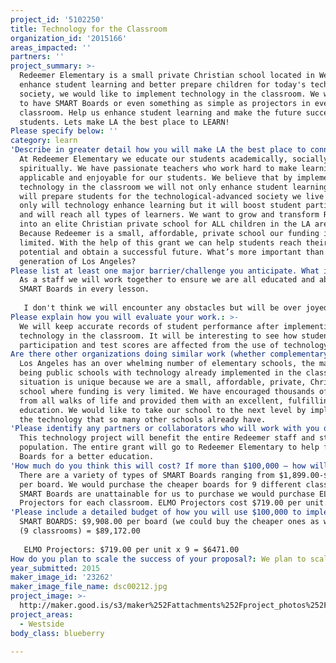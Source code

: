 ```yaml
---
project_id: '5102250'
title: Technology for the Classroom
organization_id: '2015166'
areas_impacted: ''
partners: ''
project_summary: >-
  Redeemer Elementary is a small private Christian school located in West LA. To
  enhance student learning and better prepare children for today's tech-savvy
  society, we would like to implement technology in the classroom. We would LOVE
  to have SMART Boards or even something as simple as projectors in every
  classroom. Help us enhance student learning and make the future successful for
  students. Lets make LA the best place to LEARN!
Please specify below: ''
category: learn
'Describe in greater detail how you will make LA the best place to connect:': >-
  At Redeemer Elementary we educate our students academically, socially and
  spiritually. We have passionate teachers who work hard to make learning
  applicable and enjoyable for our students. We believe that by implementing
  technology in the classroom we will not only enhance student learning but we
  will prepare students for the technological-advanced society we live in. Not
  only will technology enhance learning but it will boost student participation
  and will reach all types of learners. We want to grow and transform Redeemer
  into an elite Christian private school for ALL children in the LA area.
  Because Redeemer is a small, affordable, private school our funding is
  limited. With the help of this grant we can help students reach their full
  potential and obtain a successful future. What’s more important than the next
  generation of Los Angeles?
Please list at least one major barrier/challenge you anticipate. What is your strategy for overcoming these obstacles?: >-
  As a staff we will work together to ensure we are all educated and able to use
  SMART Boards in every lesson. 
   
   I don't think we will encounter any obstacles but will be over joyed if we receive this learning tool for our students.
Please explain how you will evaluate your work.: >-
  We will keep accurate records of student performance after implementing the
  technology in the classroom. It will be interesting to see how student
  participation and test scores are affected from the use of technology.
Are there other organizations doing similar work (whether complementary or competitive)? What is unique about your proposed approach?: >-
  Los Angeles has an over whelming number of elementary schools, the majority
  being public schools with technology already implemented in the classroom. Our
  situation is unique because we are a small, affordable, private, Christian
  school where funding is very limited. We have encouraged thousands of students
  from all walks of life and provided them with an excellent, fulfilling
  education. We would like to take our school to the next level by implementing
  the technology that so many other schools already have.
'Please identify any partners or collaborators who will work with you on this project. How much of the $100,000 grant award will each partner receive?': >-
  This technology project will benefit the entire Redeemer staff and student
  population. The entire grant will go to Redeemer Elementary to help fund SMART
  Boards for a better education.
'How much do you think this will cost? If more than $100,000 – how will you cover the additional costs?': >-
  There are a variety of types of SMART Boards ranging from $1,899.00-$9,908.00
  per board. We would purchase the cheaper boards for 9 different classrooms. If
  SMART Boards are unattainable for us to purchase we would purchase ELMO
  Projectors for each classroom. ELMO Projectors cost $719.00 per unit.
'Please include a detailed budget of how you will use $100,000 to implement this project.': >-
  SMART BOARDS: $9,908.00 per board (we could buy the cheaper ones as well) x 9
  (9 classrooms) = $89,172.00
   
   ELMO Projectors: $719.00 per unit x 9 = $6471.00
How do you plan to scale the success of your proposal?: We plan to scale our success by student achievement and student data analysis.
year_submitted: 2015
maker_image_id: '23262'
maker_image_file_name: dsc00212.jpg
project_image: >-
  http://maker.good.is/s3/maker%252Fattachments%252Fproject_photos%252Fimages%252F23262%252Fdisplay%252Fdsc00212.jpg=c570x385
project_areas:
  - Westside
body_class: blueberry

---
```

